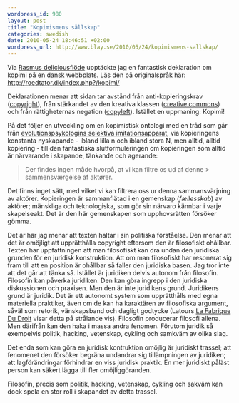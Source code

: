 ```yaml
--- 
wordpress_id: 980 
layout: post
title: "Kopimismens sällskap" 
categories: swedish 
date: 2010-05-24 18:46:51 +02:00 
wordpress_url: http://www.blay.se/2010/05/24/kopimismens-sallskap/
---
```


Via [Rasmus deliciousflöde](http://delicious.com/copyriot) upptäckte jag en fantastisk deklaration om kopimi på en dansk webbplats. Läs den på originalspråk här: http://roedtator.dk/index.php?/kopimi/

Deklarationen menar att sidan tar avstånd från anti-kopieringskrav ([copyright](http://www.piratgruppen.org/spip.php?article818)), från stärkandet av den kreativa klassen ([creative commons](http://www.creativecommons.dk/)) och från rättigheternas negation ([copyleft](http://da.wikipedia.org/wiki/Copyleft)). Istället en uppmaning: Kopimi!

På det följer en utveckling om en kopimistisk ontologi med en tråd som går från [evolutionspsykologins selektiva imitationsapparat](http://www.susanblackmore.co.uk/Articles/cas01.html), via kopieringens konstanta nyskapande - ibland lilla n och ibland stora N, men alltid, alltid kopiering - till den fantastiska slutformuleringen om kopieringen som alltid är närvarande i skapande, tänkande och agerande:

> Der findes ingen måde hvorpå, at vi kan filtre os ud af denne > sammensværgelse af aktører.

Det finns inget sätt, med vilket vi kan filtrera oss ur denna sammansvärjning av aktörer. Kopieringen är sammanflätad i en gemenskap (*fællesskab*) av aktörer; mänskliga och teknologiska, som gör sin närvaro kännbar i varje skapelseakt. Det är den här gemenskapen som upphovsrätten försöker gömma.

Det är här jag menar att texten haltar i sin politiska förståelse. Den menar att det är omöjligt att upprätthålla copyright eftersom den är filosofiskt ohållbar. Texten har uppfattningen att man filosofiskt kan dra undan den juridiska grunden för en juridisk konstruktion. Att om man filosofiskt har resonerat sig fram till att en position är ohållbar så faller den juridiska basen. Jag tror inte att det går att tänka så. Istället är juridiken delvis autonom från filosofin. Filosofin kan påverka juridiken. Den kan göra ingrepp i den juridiska diskussionen och praxisen. Men den är inte juridikens grund. Juridikens grund är juridik. Det är ett autonomt system som upprätthålls med egna materiella praktiker, även om de kan ha karaktären av filosofiska argument, såväl som retorik, vänskapsband och dagligt godtycke (Latours [La Fabrique Du Droit](http://www.google.se/search?q=the+making+of+law) visar detta på strålande vis). Filosofin producerar filosofi allena. Men därifrån kan den haka i massa andra fenomen. Förutom juridik så exempelvis politik, hacking, vetenskap, cykling och samkväm av olika slag.

Det enda som kan göra en juridisk kontruktion omöjlig är juridiskt trassel; att fenomenet den försöker begräna undandrar sig tillämpningen av juridiken; att lagförändringar förhindrar en viss juridisk praktik. En mer juridiskt påläst person kan säkert lägga till fler omöjliggöranden.

Filosofin, precis som politik, hacking, vetenskap, cykling och sakväm kan dock spela en stor roll i skapandet av detta trassel.


